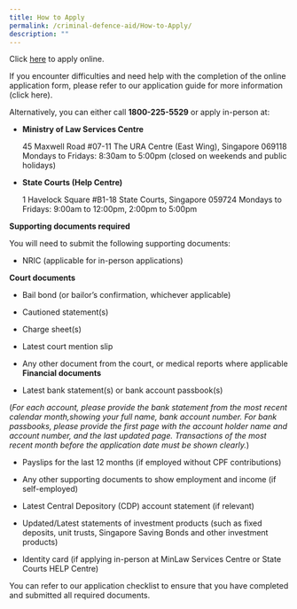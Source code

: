 ```yaml
---
title: How to Apply
permalink: /criminal-defence-aid/How-to-Apply/
description: ""
---
```

Click [here](https://go.gov.sg/criminaldefenceaid) to apply online. &nbsp;

If you encounter difficulties and need help with the completion of the online application form, please refer to our application guide for more information (click here).

Alternatively, you can either call **1800-225-5529** or apply in-person at:    

* **Ministry of Law Services Centre**

     45 Maxwell Road #07-11 The URA Centre (East Wing), Singapore 069118
     Mondays to Fridays: 8:30am to 5:00pm (closed on weekends and public  holidays)

*  **State Courts (Help Centre)**

    1 Havelock Square #B1-18 State Courts, Singapore 059724
		Mondays to Fridays: 9:00am to 12:00pm, 2:00pm to 5:00pm

**Supporting documents required**

You will need to submit the following supporting documents:

* NRIC (applicable for in-person applications)

**Court documents**

*   Bail bond (or bailor’s confirmation, whichever applicable)

* Cautioned statement(s)

* Charge sheet(s)

* Latest court mention slip

*  Any other document from the court, or medical reports where applicable
**Financial documents**

* Latest bank statement(s) or bank account passbook(s)

(_For each account, please provide the bank statement from the most recent calendar month,showing your full name, bank account number. For bank passbooks, please provide the first page with the account holder name and account number, and the last updated page. Transactions of the most recent month before the application date must be shown clearly._)&nbsp;&nbsp;&nbsp;

* Payslips for the last 12 months (if employed without CPF contributions)

*  Any other supporting documents to show employment and income (if self-employed)

* Latest Central Depository (CDP) account statement (if relevant)

*  Updated/Latest statements of investment products (such as fixed deposits, unit trusts, Singapore Saving Bonds and other investment products)

* Identity card (if applying in-person at MinLaw Services Centre or State Courts HELP Centre)

You can refer to our application checklist to ensure that you have completed and submitted all required documents.